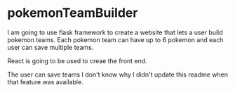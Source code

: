 # pokemonTeamBuilder

I am going to use flask framework to create a website that lets a user build pokemon teams. Each pokemon team can have up to 6 pokemon and each user can save multiple teams.

React is going to be used to creae the front end.

The user can save teams I don't know why I didn't update this readme when that feature was available.
